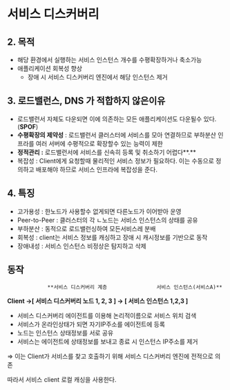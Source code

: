 # 서비스 디스커버리

## 2. 목적

- 해당 환경에서 실행하는 서비스 인스턴스 개수를 수평확장하거나 축소가능
- 애플리케이션 회복성 향상
    - 장애 시 서비스 디스커버리 엔진에서 해당 인스턴스 제거

## 3. 로드밸런스, DNS 가 적합하지 않은이유

- 로드밸런서 자체도 다운되면 이에 의존하는 모든 애플리케이션도 다운될수 있다.(**SPOF**)
- **수평확장의 제약성** : 로드밸런서 클러스터에 서비스를 모아 연결하므로 부하분산 인프라를 여러 서버에 수평적으로 확장할수 있는 능력이 제한
- **정적관리 :** 로드밸런서에 서비스를 신속히 등록 및 취소하기 어렵다**.**
- 복잡성 : Client에게 요청할때 물리적인 서비스 정보가 필요하다. 이는 수동으로 정의하고 배포해야 하므로 서비스 인프라에 복잡성을 준다.

## 4. 특징

- 고가용성 : 한노드가 사용할수 없게되면 다른노드가 이어받아 운영
- Peer-to-Peer : 클러스터의 각 ㄴ노드는 서비스 인스턴스의 상태를 공유
- 부하분산 : 동적으로 로드밸런싱하여 모든서비스레 분배
- 회복성 : client는 서비스 정보를 캐싱하고 장애 시 캐시정보를 기반으로 동작
- 장애내성 : 서비스 인스턴스 비정상은 탐지하고 삭제

## 동작

                 **서비스 디스커버리 계층                서비스 인스턴스(서비스A)**

**Client →[   서비스 디스커버리 노드 1, 2, 3      ] → [   서비스 인스턴스 1,2,3  ]**

- 서비스 디스커버리 에이전트를 이용해 논리적이름으로 서비스 위치 검색
- 서비스가 온라인상태가 되면 자기IP주소를 에이전트에 등록
- 노드는 인스턴스 상태정보를 서로 공유
- 서비스는 에이전트에 상태정보를 보내고 종료 시 인스턴스 IP주소를 제거

⇒ 이는 Client가 서비스를 찾고 호출하기 위해 서비스 디스커버리 엔진에 전적으로 의존

따라서 서비스 client 로컬 캐싱을 사용한다.
